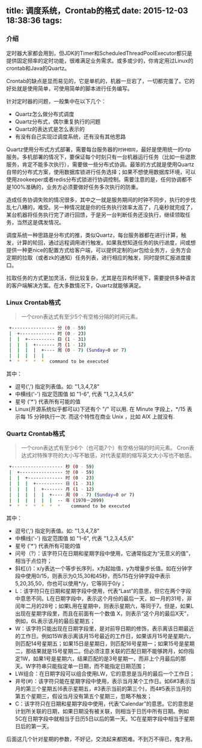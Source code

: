 title: 调度系统，Crontab的格式
date: 2015-12-03 18:38:36
tags:
---

### 介绍
定时器大家都会用到，但JDK的Timer和ScheduledThreadPoolExecutor都只是提供固定频率的定时功能，很难满足业务需求。或多或少的，你肯定用过Linux的crontab和Java的Quartz。

Crontab的缺点是显而易见的，它是单机的，机器一旦宕了，一切都完蛋了。它的好处就是使用简单，可使用简单的脚本进行任务编写。

针对定时器的问题，一般集中在以下几个：

- Quartz怎么做分布式调度
- Quartz分布式，偶尔重复执行的问题 
- Quartz的表达式是怎么表示的
- 有没有自己实现过调度系统，还有没有其他思路

Quartz使用分布式方式部署，需要每台服务器的`时钟相同`，最好是使用统一的ntp服务。多机部署的情况下，要保证每个时刻只有一台机器运行任务（比如一些退款服务，肯定不能多次执行），需要做一些分布式协调。最笨的方式就是使用Quartz自带的分布式方案，使用数据库锁进行任务选择；如果不想使用数据库环境，可以使用zookeeper或者redis分布式锁进行协调控制。需要注意的是，任何协调都不是100%准确的，业务方必须要做好任务多次执行的防重。

造成任务协调失败的情况很多，其中之一就是服务期间的时钟不同步，执行的步伐乱七八糟的，难受。另一种情况就是你的任务执行效率太高了，几毫秒就完成了，某台机器将任务执行完了进行回馈，于是另一台判断任务还没执行，继续领取任务，当然这是偶发情况。

调度系统一种思路是分布式的推，类似Quartz，每台服务器都在进行计算，触发，计算的轮回，通过远程调用进行触发。如果我想知道任务的执行进度，间或想提供一种更nice的配置方式给客户端，可以提供定制的jar包给业务方，业务方会定期的拉取（或者zk的通知）任务列表，进行相应的触发，同时提供汇报进度接口。

拉取任务的方式更加灵活，但比较复杂，尤其是在异构环境下，需要提供多种语言的客户端解决方案。在大多数情况下，Quartz就能够满足。

### Linux Crontab格式
>一个cron表达式有至少5个有空格分隔的时间元素。

```bash
 +---------------- 分 (0 - 59)
 |  +------------- 时 (0 - 23)
 |  |  +---------- 日 (1 - 31)
 |  |  |  +------- 月 (1 - 12)
 |  |  |  |  +---- 周 (0 - 7) (Sunday=0 or 7)
 |  |  |  |  |
 *  *  *  *  *  command to be executed
```
其中：
- 逗号(',') 指定列表值。如: "1,3,4,7,8"
- 中横线('-') 指定范围值 如 "1-6", 代表 "1,2,3,4,5,6"
- 星号 ('*') 代表所有可能的值
- Linux(开源系统似乎都可以)下还有个 "/" 可以用. 在 Minute 字段上，*/15 表示每 15 分钟执行一次. 而这个特性在商业 Unix ，比如 AIX 上就没有. 


### Quartz Crontab格式
>一个cron表达式有至少6个（也可能7个）有空格分隔的时间元素。
Cron表达式对特殊字符的大小写不敏感，对代表星期的缩写英文大小写也不敏感。

```bash
 +------------------- 秒 (0 - 59)
 |  +---------------- 分 (0 - 59)
 |  |  +------------- 时 (0 - 23)
 |  |  |  +---------- 日 (1 - 31)
 |  |  |  |  +------- 月 (1 - 12)
 |  |  |  |  |  +---- 周 (0 - 7) (Sunday=0 or 7)
 |  |  |  |  |  |  -- 年 (1970－2099)
 *  *  *  *  *  *  *    command to be executed
```
其中：
- 逗号(',') 指定列表值。如: "1,3,4,7,8"
- 中横线('-') 指定范围值 如 "1-6", 代表 "1,2,3,4,5,6"
- 星号 ('*') 代表所有可能的值
- 问号（?）：该字符只在日期和星期字段中使用，它通常指定为“无意义的值”，相当于点位符；
- 斜杠(/)：x/y表达一个等步长序列，x为起始值，y为增量步长值。如在分钟字段中使用0/15，则表示为0,15,30和45秒，而5/15在分钟字段中表示5,20,35,50，你也可以使用*/y，它等同于0/y；
- L：该字符只在日期和星期字段中使用，代表“Last”的意思，但它在两个字段中意思不同。L在日期字段中，表示这个月份的最后一天，如一月的31号，非闰年二月的28号；如果L用在星期中，则表示星期六，等同于7。但是，如果L出现在星期字段里，而且在前面有一个数值 X，则表示“这个月的最后X天”，例如，6L表示该月的最后星期五；
- W：该字符只能出现在日期字段里，是对前导日期的修饰，表示离该日期最近的工作日。例如15W表示离该月15号最近的工作日，如果该月15号是星期六，则匹配14号星期五；如果15日是星期日，则匹配16号星期一；如果15号是星期二，那结果就是15号星期二。但必须注意关联的匹配日期不能够跨月，如你指定1W，如果1号是星期六，结果匹配的是3号星期一，而非上个月最后的那天。W字符串只能指定单一日期，而不能指定日期范围；
- LW组合：在日期字段可以组合使用LW，它的意思是当月的最后一个工作日；
- 井号(#)：该字符只能在星期字段中使用，表示当月某个工作日。如6#3表示当月的第三个星期五(6表示星期五，#3表示当前的第三个)，而4#5表示当月的第五个星期三，假设当月没有第五个星期三，忽略不触发；
- C：该字符只在日期和星期字段中使用，代表“Calendar”的意思。它的意思是计划所关联的日期，如果日期没有被关联，则相当于日历中所有日期。例如5C在日期字段中就相当于日历5日以后的第一天。1C在星期字段中相当于星期日后的第一天。

<div class="tip">
后面这几个针对星期的参数，不好记，交流起来都困难。不到万不得已，鬼才用。
</div>